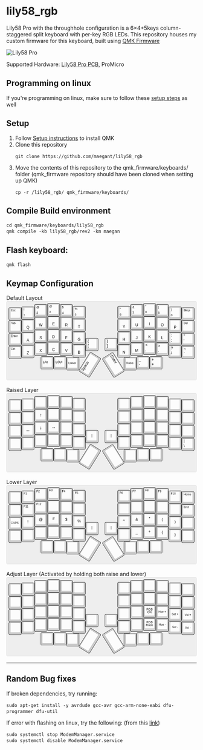 # lily58_rgb
Lily58 Pro with the throughhole configuration is a 6×4+5keys column-staggered split keyboard with per-key RGB LEDs. This repository houses my custom firmware for this keyboard, built using [QMK Firmware](https://docs.qmk.fm/#/)

![Lily58 Pro](https://images.squarespace-cdn.com/content/v1/5a8723cb7131a5121206d464/1584642378983-PNC3BHNUNKM2B33GSUAQ/00000IMG_00000_BURST20200317134541768_COVER.jpg?format=1500w)

Supported Hardware: [Lily58 Pro PCB](https://keyhive.xyz/shop/lily58), ProMicro

## Programming on linux
If you're programming on linux, make sure to follow these [setup steps](https://docs.qmk.fm/#/faq_build?id=frequently-asked-build-questions) as well

## Setup
1. Follow [Setup instructions](https://docs.qmk.fm/#/newbs_getting_started) to install QMK
2. Clone this repository
    ```
    git clone https://github.com/maegant/lily58_rgb
    ```
3. Move the contents of this repository to the qmk_firmware/keyboards/ folder (qmk_firmware repository should have been cloned when setting up QMK)
    ```
    cp -r /lily58_rgb/ qmk_firmware/keyboards/
    ```

## Compile Build environment
```
cd qmk_firmware/keyboards/lily58_rgb
qmk compile -kb lily58_rgb/rev2 -km maegan
```
## Flash keyboard:
```
qmk flash
```

## Keymap Configuration
Default Layout
[![Qwerty Layer](docs/lily58_rgb-qwerty-layer.png)](http://www.keyboard-layout-editor.com/#/gists/a59ac6d633875baa2a20605cb5fa9513)

Raised Layer
[![Raised Layer](docs/lily58_rgb-raised-layer.png)](http://www.keyboard-layout-editor.com/#/gists/1370a4ecde109d2cb29393244c1fbdfd)

Lower Layer
[![Lower Layer](docs/lily58_rgb-lower-layer.png)](http://www.keyboard-layout-editor.com/#/gists/1071824fb925814b4f57fe907cdc6941)

Adjust Layer (Activated by holding both raise and lower)
[![Adjust Layer](docs/lily58_rgb-adjust-layer.png)](http://www.keyboard-layout-editor.com/#/gists/eb13aafe78ed8ea6642c3c01bec39397)
___
## Random Bug fixes
If broken dependencies, try running:
```
sudo apt-get install -y avrdude gcc-avr gcc-arm-none-eabi dfu-programmer dfu-util
```

If error with flashing on linux, try the following: (from this [link](https://arduino.stackexchange.com/questions/61359/avrdude-error-butterfly-programmer-uses-avr-write-page-but-does-not-provide))
```
sudo systemctl stop ModemManager.service
sudo systemctl disable ModemManager.service
```